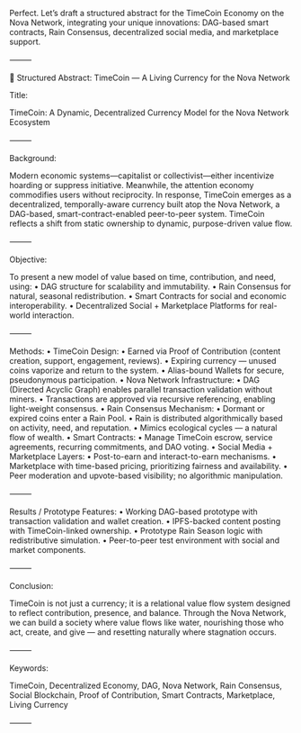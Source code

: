Perfect. Let’s draft a structured abstract for the TimeCoin Economy on the Nova Network, integrating your unique innovations: DAG-based smart contracts, Rain Consensus, decentralized social media, and marketplace support.

⸻

📄 Structured Abstract: TimeCoin — A Living Currency for the Nova Network

Title:

TimeCoin: A Dynamic, Decentralized Currency Model for the Nova Network Ecosystem

⸻

Background:

Modern economic systems—capitalist or collectivist—either incentivize hoarding or suppress initiative. Meanwhile, the attention economy commodifies users without reciprocity. In response, TimeCoin emerges as a decentralized, temporally-aware currency built atop the Nova Network, a DAG-based, smart-contract-enabled peer-to-peer system. TimeCoin reflects a shift from static ownership to dynamic, purpose-driven value flow.

⸻

Objective:

To present a new model of value based on time, contribution, and need, using:
	•	DAG structure for scalability and immutability.
	•	Rain Consensus for natural, seasonal redistribution.
	•	Smart Contracts for social and economic interoperability.
	•	Decentralized Social + Marketplace Platforms for real-world interaction.

⸻

Methods:
	•	TimeCoin Design:
	•	Earned via Proof of Contribution (content creation, support, engagement, reviews).
	•	Expiring currency — unused coins vaporize and return to the system.
	•	Alias-bound Wallets for secure, pseudonymous participation.
	•	Nova Network Infrastructure:
	•	DAG (Directed Acyclic Graph) enables parallel transaction validation without miners.
	•	Transactions are approved via recursive referencing, enabling light-weight consensus.
	•	Rain Consensus Mechanism:
	•	Dormant or expired coins enter a Rain Pool.
	•	Rain is distributed algorithmically based on activity, need, and reputation.
	•	Mimics ecological cycles — a natural flow of wealth.
	•	Smart Contracts:
	•	Manage TimeCoin escrow, service agreements, recurring commitments, and DAO voting.
	•	Social Media + Marketplace Layers:
	•	Post-to-earn and interact-to-earn mechanisms.
	•	Marketplace with time-based pricing, prioritizing fairness and availability.
	•	Peer moderation and upvote-based visibility; no algorithmic manipulation.

⸻

Results / Prototype Features:
	•	Working DAG-based prototype with transaction validation and wallet creation.
	•	IPFS-backed content posting with TimeCoin-linked ownership.
	•	Prototype Rain Season logic with redistributive simulation.
	•	Peer-to-peer test environment with social and market components.

⸻

Conclusion:

TimeCoin is not just a currency; it is a relational value flow system designed to reflect contribution, presence, and balance. Through the Nova Network, we can build a society where value flows like water, nourishing those who act, create, and give — and resetting naturally where stagnation occurs.

⸻

Keywords:

TimeCoin, Decentralized Economy, DAG, Nova Network, Rain Consensus, Social Blockchain, Proof of Contribution, Smart Contracts, Marketplace, Living Currency

⸻
